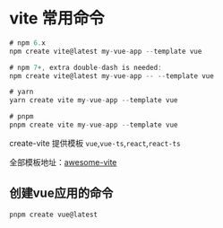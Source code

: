 # vite 常用命令

``` javascript
# npm 6.x
npm create vite@latest my-vue-app --template vue

# npm 7+, extra double-dash is needed:
npm create vite@latest my-vue-app -- --template vue

# yarn
yarn create vite my-vue-app --template vue

# pnpm
pnpm create vite my-vue-app --template vue

```

create-vite 提供模板
`vue`,`vue-ts`,`react`,`react-ts`

全部模板地址：[awesome-vite](https://github.com/vitejs/awesome-vite#templates)

## 创建vue应用的命令

```javascript
pnpm create vue@latest
```

